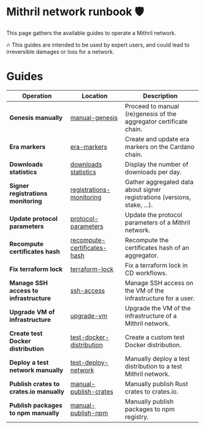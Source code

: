 # Mithril network runbook :shield:

This page gathers the available guides to operate a Mithril network.

:fire: This guides are intended to be used by expert users, and could lead to irreversible damages or loss for a network.

# Guides

| Operation                                 | Location                                                               | Description                                                               |
| ----------------------------------------- | ---------------------------------------------------------------------- | ------------------------------------------------------------------------- |
| **Genesis manually**                      | [manual-genesis](./genesis-manually/README.md)                         | Proceed to manual (re)genesis of the aggregator certificate chain.        |
| **Era markers**                           | [era-markers](./era-markers/README.md)                                 | Create and update era markers on the Cardano chain.                       |
| **Downloads statistics**                  | [downloads statistics](./statistics/README.md)                         | Display the number of downloads per day.                                  |
| **Signer registrations monitoring**       | [registrations-monitoring](./registrations-monitoring/README.md)       | Gather aggregated data about signer registrations (versions, stake, ...). |
| **Update protocol parameters**            | [protocol-parameters](./protocol-parameters/README.md)                 | Update the protocol parameters of a Mithril network.                      |
| **Recompute certificates hash**           | [recompute-certificates-hash](./recompute-certificates-hash/README.md) | Recompute the certificates hash of an aggregator.                         |
| **Fix terraform lock**                    | [terraform-lock](./terraform-lock/README.md)                           | Fix a terraform lock in CD workflows.                                     |
| **Manage SSH access to infrastructure**   | [ssh-access](./ssh-access/README.md)                                   | Manage SSH access on the VM of the infrastructure for a user.             |
| **Upgrade VM of infrastructure**          | [upgrade-vm](./upgrade-vm/README.md)                                   | Upgrade the VM of the infrastructure of a Mithril network.                |
| **Create test Docker distribution**       | [test-docker-distribution](./test-docker-distribution/README.md)       | Create a custom test Docker distribution.                                 |
| **Deploy a test network manually**        | [test-deploy-network](./test-deploy-network/README.md)                 | Manually deploy a test distribution to a test Mithril network.            |
| **Publish crates to crates.io manually**  | [manual-publish-crates](./manual-publish-crates/README.md)             | Manually publish Rust crates to crates.io.                                |
| **Publish packages to npm manually**      | [manual-publish-npm](./manual-publish-npm/README.md)                   | Manually publish packages to npm registry.                                |
